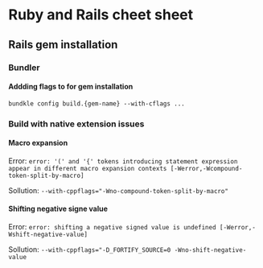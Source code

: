 # Ruby and Rails cheet sheet

## Rails gem installation

### Bundler

#### Addding flags to for gem installation
`bundkle config build.{gem-name} --with-cflags ...`

### Build with native extension issues

#### Macro expansion

Error: `error: '(' and '{' tokens introducing statement expression appear in different macro expansion contexts [-Werror,-Wcompound-token-split-by-macro]`

Sollution: `--with-cppflags="-Wno-compound-token-split-by-macro"`

#### Shifting negative signe value

Error: `error: shifting a negative signed value is undefined [-Werror,-Wshift-negative-value]`

Sollution: `--with-cppflags="-D_FORTIFY_SOURCE=0 -Wno-shift-negative-value`